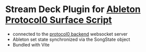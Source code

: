 # Stream Deck Plugin for [Ableton Protocol0 Surface Script](https://github.com/lebrunthibault/Protocol0-Ableton-Surface-Script)

- connected to the [protocol0 backend](https://github.com/lebrunthibault/Protocol0-backend) websocket server
- Ableton set state synchronized via the SongState object
- Bundled with Vite


